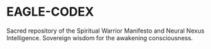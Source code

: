 # EAGLE-CODEX
Sacred repository of the Spiritual Warrior Manifesto and Neural Nexus Intelligence.  Sovereign wisdom for the awakening consciousness. 
